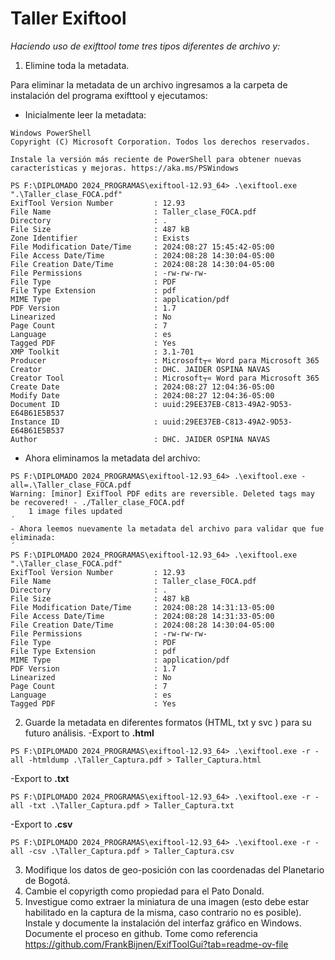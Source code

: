 # Taller Exiftool

_Haciendo uso de exifttool tome tres tipos diferentes de archivo y:_

1. Elimine toda la metadata.

Para eliminar la metadata de un archivo ingresamos a la carpeta de instalación del programa exifttool y ejecutamos:
- Inicialmente leer la metadata:
```
Windows PowerShell
Copyright (C) Microsoft Corporation. Todos los derechos reservados.

Instale la versión más reciente de PowerShell para obtener nuevas características y mejoras. https://aka.ms/PSWindows

PS F:\DIPLOMADO 2024_PROGRAMAS\exiftool-12.93_64> .\exiftool.exe ".\Taller_clase_FOCA.pdf"
ExifTool Version Number         : 12.93
File Name                       : Taller_clase_FOCA.pdf
Directory                       : .
File Size                       : 487 kB
Zone Identifier                 : Exists
File Modification Date/Time     : 2024:08:27 15:45:42-05:00
File Access Date/Time           : 2024:08:28 14:30:04-05:00
File Creation Date/Time         : 2024:08:28 14:30:04-05:00
File Permissions                : -rw-rw-rw-
File Type                       : PDF
File Type Extension             : pdf
MIME Type                       : application/pdf
PDF Version                     : 1.7
Linearized                      : No
Page Count                      : 7
Language                        : es
Tagged PDF                      : Yes
XMP Toolkit                     : 3.1-701
Producer                        : Microsoft┬« Word para Microsoft 365
Creator                         : DHC. JAIDER OSPINA NAVAS
Creator Tool                    : Microsoft┬« Word para Microsoft 365
Create Date                     : 2024:08:27 12:04:36-05:00
Modify Date                     : 2024:08:27 12:04:36-05:00
Document ID                     : uuid:29EE37EB-C813-49A2-9D53-E64B61E5B537
Instance ID                     : uuid:29EE37EB-C813-49A2-9D53-E64B61E5B537
Author                          : DHC. JAIDER OSPINA NAVAS
```
- Ahora eliminamos la metadata del archivo:
```
PS F:\DIPLOMADO 2024_PROGRAMAS\exiftool-12.93_64> .\exiftool.exe -all=.\Taller_clase_FOCA.pdf
Warning: [minor] ExifTool PDF edits are reversible. Deleted tags may be recovered! - ./Taller_clase_FOCA.pdf
    1 image files updated
´
- Ahora leemos nuevamente la metadata del archivo para validar que fue eliminada:
´
PS F:\DIPLOMADO 2024_PROGRAMAS\exiftool-12.93_64> .\exiftool.exe ".\Taller_clase_FOCA.pdf"
ExifTool Version Number         : 12.93
File Name                       : Taller_clase_FOCA.pdf
Directory                       : .
File Size                       : 487 kB
File Modification Date/Time     : 2024:08:28 14:31:13-05:00
File Access Date/Time           : 2024:08:28 14:31:33-05:00
File Creation Date/Time         : 2024:08:28 14:30:04-05:00
File Permissions                : -rw-rw-rw-
File Type                       : PDF
File Type Extension             : pdf
MIME Type                       : application/pdf
PDF Version                     : 1.7
Linearized                      : No
Page Count                      : 7
Language                        : es
Tagged PDF                      : Yes
```

2. Guarde la metadata en diferentes formatos (HTML, txt y svc ) para su futuro análisis.
-Export to **.html**
```
PS F:\DIPLOMADO 2024_PROGRAMAS\exiftool-12.93_64> .\exiftool.exe -r -all -htmldump .\Taller_Captura.pdf > Taller_Captura.html
```
-Export to **.txt**
```
PS F:\DIPLOMADO 2024_PROGRAMAS\exiftool-12.93_64> .\exiftool.exe -r -all -txt .\Taller_Captura.pdf > Taller_Captura.txt
```
-Export to **.csv**
```
PS F:\DIPLOMADO 2024_PROGRAMAS\exiftool-12.93_64> .\exiftool.exe -r -all -csv .\Taller_Captura.pdf > Taller_Captura.csv
```

3. Modifique los datos de geo-posición con las coordenadas del Planetario de Bogotá.
4. Cambie el copyrigth como propiedad para el Pato Donald.
5. Investigue como extraer la miniatura de una imagen (esto debe estar habilitado en la captura de la misma, caso contrario no es posible). Instale y documente la instalación del interfaz gráfico en Windows. Documente el proceso en github. Tome como referencia https://github.com/FrankBijnen/ExifToolGui?tab=readme-ov-file